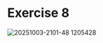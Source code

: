# Exercise 8
![20251003-2101-48 1205428](https://github.com/user-attachments/assets/b231b6b6-73a5-461f-a81f-10a5c69f5675)


